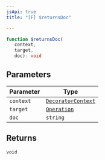```yaml
---
jsApi: true
title: "[F] $returnsDoc"

---
```

```ts
function $returnsDoc(
   context, 
   target, 
   doc): void
```

## Parameters

| Parameter | Type |
| ------ | ------ |
| `context` | [`DecoratorContext`](../interfaces/DecoratorContext.md) |
| `target` | [`Operation`](../interfaces/Operation.md) |
| `doc` | `string` |

## Returns

`void`
